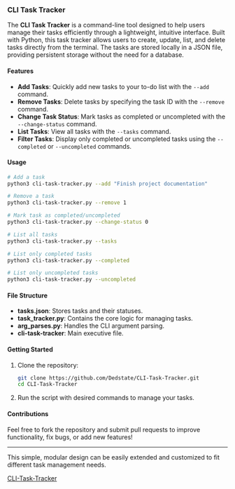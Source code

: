 ### CLI Task Tracker

The **CLI Task Tracker** is a command-line tool designed to help users manage their tasks efficiently through a lightweight, intuitive interface. Built with Python, this task tracker allows users to create, update, list, and delete tasks directly from the terminal. The tasks are stored locally in a JSON file, providing persistent storage without the need for a database.

#### Features

- **Add Tasks**: Quickly add new tasks to your to-do list with the `--add` command.
- **Remove Tasks**: Delete tasks by specifying the task ID with the `--remove` command.
- **Change Task Status**: Mark tasks as completed or uncompleted with the `--change-status` command.
- **List Tasks**: View all tasks with the `--tasks` command.
- **Filter Tasks**: Display only completed or uncompleted tasks using the `--completed` or `--uncompleted` commands.

#### Usage

```bash
# Add a task
python3 cli-task-tracker.py --add "Finish project documentation"

# Remove a task
python3 cli-task-tracker.py --remove 1

# Mark task as completed/uncompleted
python3 cli-task-tracker.py --change-status 0

# List all tasks
python3 cli-task-tracker.py --tasks

# List only completed tasks
python3 cli-task-tracker.py --completed

# List only uncompleted tasks
python3 cli-task-tracker.py --uncompleted
```

#### File Structure

- **tasks.json**: Stores tasks and their statuses.
- **task_tracker.py**: Contains the core logic for managing tasks.
- **arg_parses.py**: Handles the CLI argument parsing.
- **cli-task-tracker**: Main executive file.

#### Getting Started

1. Clone the repository:

    ```bash
    git clone https://github.com/Dedstate/CLI-Task-Tracker.git
    cd CLI-Task-Tracker
    ```

2. Run the script with desired commands to manage your tasks.

#### Contributions

Feel free to fork the repository and submit pull requests to improve functionality, fix bugs, or add new features!

---

This simple, modular design can be easily extended and customized to fit different task management needs.

[CLI-Task-Tracker](https://roadmap.sh/projects/task-tracker)
